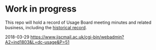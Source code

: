 # Work in progress

This repo will hold a record of Usage Board meeting minutes and related business, including the [historical record](http://dublincore.org/usage/meetings).

2018-03-29 https://www.jiscmail.ac.uk/cgi-bin/webadmin?A2=ind1803&L=dc-usage&P=51

